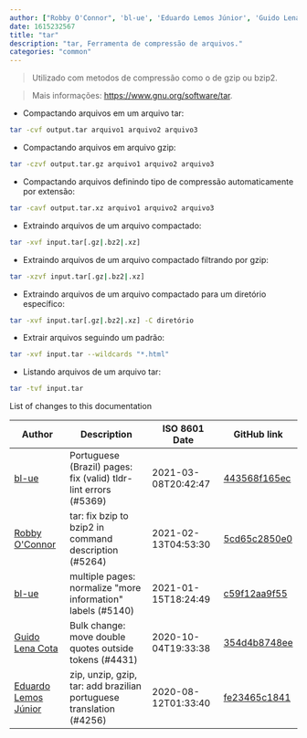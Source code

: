 ```yaml
---
author: ["Robby O'Connor", 'bl-ue', 'Eduardo Lemos Júnior', 'Guido Lena Cota']
date: 1615232567
title: "tar"
description: "tar, Ferramenta de compressão de arquivos."
categories: "common"
---
```

> Utilizado com metodos de compressão como o de gzip ou bzip2.

> Mais informações: <https://www.gnu.org/software/tar>.

- Compactando arquivos em um arquivo tar:

```bash
tar -cvf output.tar arquivo1 arquivo2 arquivo3
```

- Compactando arquivos em arquivo gzip:

```bash
tar -czvf output.tar.gz arquivo1 arquivo2 arquivo3
```

- Compactando arquivos definindo tipo de compressão automaticamente por extensão:

```bash
tar -cavf output.tar.xz arquivo1 arquivo2 arquivo3
```

- Extraindo arquivos de um arquivo compactado:

```bash
tar -xvf input.tar[.gz|.bz2|.xz]
```

- Extraindo arquivos de um arquivo compactado filtrando por gzip:

```bash
tar -xzvf input.tar[.gz|.bz2|.xz]
```

- Extraindo arquivos de um arquivo compactado para um diretório específico:

```bash
tar -xvf input.tar[.gz|.bz2|.xz] -C diretório
```

- Extrair arquivos seguindo um padrão:

```bash
tar -xvf input.tar --wildcards "*.html"
```

- Listando arquivos de um arquivo tar:

```bash
tar -tvf input.tar
```
List of changes to this documentation


Author | Description | ISO 8601 Date | GitHub link
------|-----|-----|-----
[bl-ue](mailto:54780737+bl-ue@users.noreply.github.com) | Portuguese (Brazil) pages: fix (valid) tldr-lint errors (#5369) | 2021-03-08T20:42:47 | [443568f165ec](https://github.com/tldr-pages/tldr/commit/443568f165eccbfa2521da66158f07e4e9d3bd7a)
[Robby O'Connor](mailto:rob@oconnor.ninja) | tar: fix bzip to bzip2 in command description (#5264) | 2021-02-13T04:53:30 | [5cd65c2850e0](https://github.com/tldr-pages/tldr/commit/5cd65c2850e0f3186af032337f596dbb7c5be79a)
[bl-ue](mailto:54780737+bl-ue@users.noreply.github.com) | multiple pages: normalize "more information" labels (#5140) | 2021-01-15T18:24:49 | [c59f12aa9f55](https://github.com/tldr-pages/tldr/commit/c59f12aa9f55d85612ba22e4da86db293ff76977)
[Guido Lena Cota](mailto:guido.lenacota@kreuzwerker.de) | Bulk change: move double quotes outside tokens (#4431) | 2020-10-04T19:33:38 | [354d4b8748ee](https://github.com/tldr-pages/tldr/commit/354d4b8748ee58813dd6830ced7c3b11067255d7)
[Eduardo Lemos Júnior](mailto:elemosjr@gmail.com) | zip, unzip, gzip, tar: add brazilian portuguese translation (#4256) | 2020-08-12T01:33:40 | [fe23465c1841](https://github.com/tldr-pages/tldr/commit/fe23465c1841fae17b27eefa0c39a429236153cf)

